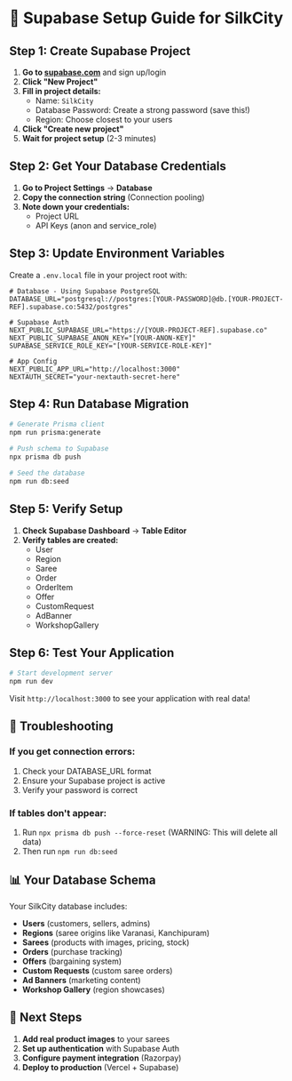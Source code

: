 # 🚀 Supabase Setup Guide for SilkCity

## Step 1: Create Supabase Project

1. **Go to [supabase.com](https://supabase.com)** and sign up/login
2. **Click "New Project"**
3. **Fill in project details:**
   - Name: `SilkCity`
   - Database Password: Create a strong password (save this!)
   - Region: Choose closest to your users
4. **Click "Create new project"**
5. **Wait for project setup** (2-3 minutes)

## Step 2: Get Your Database Credentials

1. **Go to Project Settings** → **Database**
2. **Copy the connection string** (Connection pooling)
3. **Note down your credentials:**
   - Project URL
   - API Keys (anon and service_role)

## Step 3: Update Environment Variables

Create a `.env.local` file in your project root with:

```env
# Database - Using Supabase PostgreSQL
DATABASE_URL="postgresql://postgres:[YOUR-PASSWORD]@db.[YOUR-PROJECT-REF].supabase.co:5432/postgres"

# Supabase Auth
NEXT_PUBLIC_SUPABASE_URL="https://[YOUR-PROJECT-REF].supabase.co"
NEXT_PUBLIC_SUPABASE_ANON_KEY="[YOUR-ANON-KEY]"
SUPABASE_SERVICE_ROLE_KEY="[YOUR-SERVICE-ROLE-KEY]"

# App Config
NEXT_PUBLIC_APP_URL="http://localhost:3000"
NEXTAUTH_SECRET="your-nextauth-secret-here"
```

## Step 4: Run Database Migration

```bash
# Generate Prisma client
npm run prisma:generate

# Push schema to Supabase
npx prisma db push

# Seed the database
npm run db:seed
```

## Step 5: Verify Setup

1. **Check Supabase Dashboard** → **Table Editor**
2. **Verify tables are created:**
   - User
   - Region
   - Saree
   - Order
   - OrderItem
   - Offer
   - CustomRequest
   - AdBanner
   - WorkshopGallery

## Step 6: Test Your Application

```bash
# Start development server
npm run dev
```

Visit `http://localhost:3000` to see your application with real data!

## 🔧 Troubleshooting

### If you get connection errors:
1. Check your DATABASE_URL format
2. Ensure your Supabase project is active
3. Verify your password is correct

### If tables don't appear:
1. Run `npx prisma db push --force-reset` (WARNING: This will delete all data)
2. Then run `npm run db:seed`

## 📊 Your Database Schema

Your SilkCity database includes:
- **Users** (customers, sellers, admins)
- **Regions** (saree origins like Varanasi, Kanchipuram)
- **Sarees** (products with images, pricing, stock)
- **Orders** (purchase tracking)
- **Offers** (bargaining system)
- **Custom Requests** (custom saree orders)
- **Ad Banners** (marketing content)
- **Workshop Gallery** (region showcases)

## 🎉 Next Steps

1. **Add real product images** to your sarees
2. **Set up authentication** with Supabase Auth
3. **Configure payment integration** (Razorpay)
4. **Deploy to production** (Vercel + Supabase)

